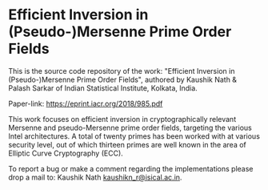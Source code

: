 # Efficient Inversion in (Pseudo-)Mersenne Prime Order Fields

This is the source code repository of the work: "Efficient Inversion in (Pseudo-)Mersenne Prime Order Fields", authored by Kaushik Nath & Palash Sarkar of Indian Statistical Institute, Kolkata, India.

Paper-link: https://eprint.iacr.org/2018/985.pdf

This work focuses on efficient inversion in cryptographically relevant Mersenne and pseudo-Mersenne prime order fields, targeting the various Intel architectures. A total of twenty primes has been worked with at various security level, out of which thirteen primes are well known in the area of Elliptic Curve Cryptography (ECC).

To report a bug or make a comment regarding the implementations please drop a mail to: Kaushik Nath kaushikn_r@isical.ac.in.
